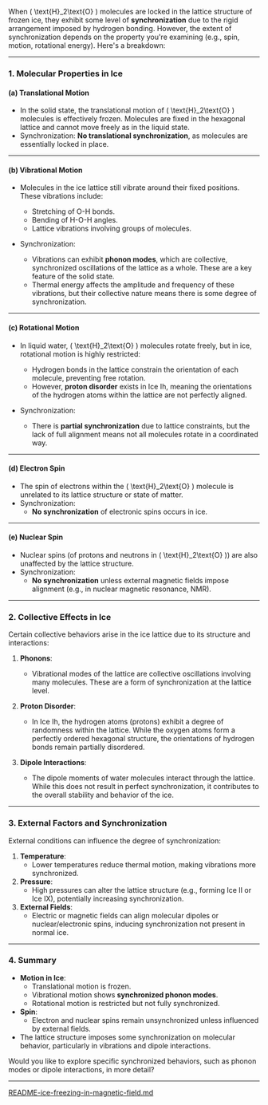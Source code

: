 When \( \text{H}_2\text{O} \) molecules are locked in the lattice structure of frozen ice, they exhibit some level of **synchronization** due to the rigid arrangement imposed by hydrogen bonding. However, the extent of synchronization depends on the property you're examining (e.g., spin, motion, rotational energy). Here's a breakdown:

---

### **1. Molecular Properties in Ice**

#### **(a) Translational Motion**
- In the solid state, the translational motion of \( \text{H}_2\text{O} \) molecules is effectively frozen. Molecules are fixed in the hexagonal lattice and cannot move freely as in the liquid state.
- Synchronization: **No translational synchronization**, as molecules are essentially locked in place.

---

#### **(b) Vibrational Motion**
- Molecules in the ice lattice still vibrate around their fixed positions. These vibrations include:
  - Stretching of O-H bonds.
  - Bending of H-O-H angles.
  - Lattice vibrations involving groups of molecules.

- Synchronization:
  - Vibrations can exhibit **phonon modes**, which are collective, synchronized oscillations of the lattice as a whole. These are a key feature of the solid state.
  - Thermal energy affects the amplitude and frequency of these vibrations, but their collective nature means there is some degree of synchronization.

---

#### **(c) Rotational Motion**
- In liquid water, \( \text{H}_2\text{O} \) molecules rotate freely, but in ice, rotational motion is highly restricted:
  - Hydrogen bonds in the lattice constrain the orientation of each molecule, preventing free rotation.
  - However, **proton disorder** exists in Ice Ih, meaning the orientations of the hydrogen atoms within the lattice are not perfectly aligned.

- Synchronization:
  - There is **partial synchronization** due to lattice constraints, but the lack of full alignment means not all molecules rotate in a coordinated way.

---

#### **(d) Electron Spin**
- The spin of electrons within the \( \text{H}_2\text{O} \) molecule is unrelated to its lattice structure or state of matter.
- Synchronization:
  - **No synchronization** of electronic spins occurs in ice.

---

#### **(e) Nuclear Spin**
- Nuclear spins (of protons and neutrons in \( \text{H}_2\text{O} \)) are also unaffected by the lattice structure.
- Synchronization:
  - **No synchronization** unless external magnetic fields impose alignment (e.g., in nuclear magnetic resonance, NMR).

---

### **2. Collective Effects in Ice**
Certain collective behaviors arise in the ice lattice due to its structure and interactions:
1. **Phonons**:
   - Vibrational modes of the lattice are collective oscillations involving many molecules. These are a form of synchronization at the lattice level.
   
2. **Proton Disorder**:
   - In Ice Ih, the hydrogen atoms (protons) exhibit a degree of randomness within the lattice. While the oxygen atoms form a perfectly ordered hexagonal structure, the orientations of hydrogen bonds remain partially disordered.

3. **Dipole Interactions**:
   - The dipole moments of water molecules interact through the lattice. While this does not result in perfect synchronization, it contributes to the overall stability and behavior of the ice.

---

### **3. External Factors and Synchronization**
External conditions can influence the degree of synchronization:
1. **Temperature**:
   - Lower temperatures reduce thermal motion, making vibrations more synchronized.
2. **Pressure**:
   - High pressures can alter the lattice structure (e.g., forming Ice II or Ice IX), potentially increasing synchronization.
3. **External Fields**:
   - Electric or magnetic fields can align molecular dipoles or nuclear/electronic spins, inducing synchronization not present in normal ice.

---

### **4. Summary**
- **Motion in Ice**:
  - Translational motion is frozen.
  - Vibrational motion shows **synchronized phonon modes**.
  - Rotational motion is restricted but not fully synchronized.
- **Spin**:
  - Electron and nuclear spins remain unsynchronized unless influenced by external fields.
- The lattice structure imposes some synchronization on molecular behavior, particularly in vibrations and dipole interactions.

Would you like to explore specific synchronized behaviors, such as phonon modes or dipole interactions, in more detail?


---

[README-ice-freezing-in-magnetic-field.md](https://t2m.io/ZNo4VY3)
